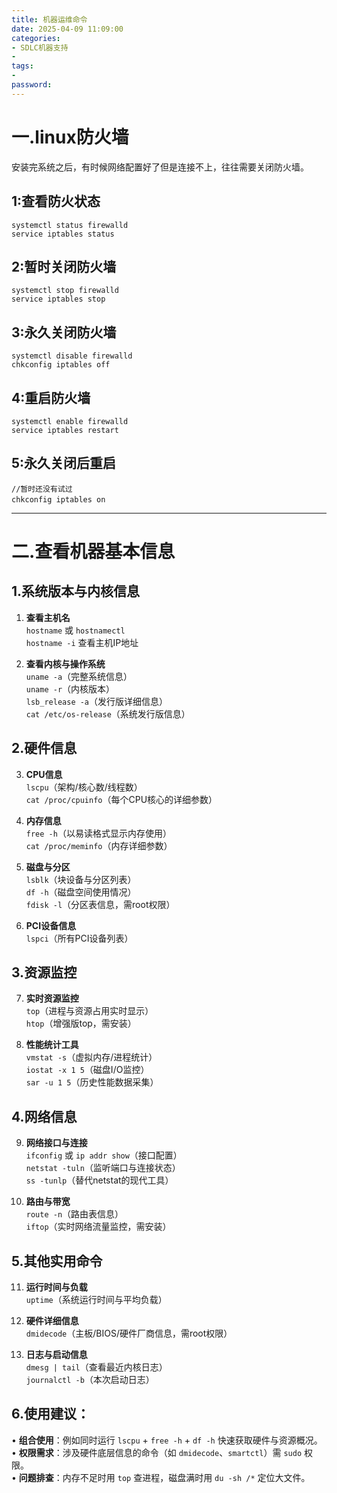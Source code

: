 ```yaml
---
title: 机器运维命令
date: 2025-04-09 11:09:00 
categories: 
- SDLC机器支持
- 
tags: 
- 
password: 
---
```

# 一.linux防火墙
安装完系统之后，有时候网络配置好了但是连接不上，往往需要关闭防火墙。
## 1:查看防火状态
```shell
systemctl status firewalld
service iptables status
```
 
## 2:暂时关闭防火墙
```shell
systemctl stop firewalld
service iptables stop
```
 
## 3:永久关闭防火墙
```shell
systemctl disable firewalld
chkconfig iptables off
```
 
## 4:重启防火墙
```shell
systemctl enable firewalld
service iptables restart
```
 
## 5:永久关闭后重启
```shell
//暂时还没有试过
chkconfig iptables on　  
```

---

# 二.查看机器基本信息
## 1.系统版本与内核信息
1. **查看主机名**  
   `hostname` 或 `hostnamectl`  
   `hostname -i` 查看主机IP地址

2. **查看内核与操作系统**  
   `uname -a`（完整系统信息）  
   `uname -r`（内核版本）  
   `lsb_release -a`（发行版详细信息）  
   `cat /etc/os-release`（系统发行版信息）


## 2.硬件信息
3. **CPU信息**  
   `lscpu`（架构/核心数/线程数）  
   `cat /proc/cpuinfo`（每个CPU核心的详细参数）

4. **内存信息**  
   `free -h`（以易读格式显示内存使用）  
   `cat /proc/meminfo`（内存详细参数）

5. **磁盘与分区**  
   `lsblk`（块设备与分区列表）  
   `df -h`（磁盘空间使用情况）  
   `fdisk -l`（分区表信息，需root权限）

6. **PCI设备信息**  
   `lspci`（所有PCI设备列表）

## 3.资源监控
7. **实时资源监控**  
   `top`（进程与资源占用实时显示）  
   `htop`（增强版top，需安装）

8. **性能统计工具**  
   `vmstat -s`（虚拟内存/进程统计）  
   `iostat -x 1 5`（磁盘I/O监控）  
   `sar -u 1 5`（历史性能数据采集）

## 4.网络信息
9. **网络接口与连接**  
   `ifconfig` 或 `ip addr show`（接口配置）  
   `netstat -tuln`（监听端口与连接状态）  
   `ss -tunlp`（替代netstat的现代工具）

10. **路由与带宽**  
    `route -n`（路由表信息）  
    `iftop`（实时网络流量监控，需安装）

## 5.其他实用命令
11. **运行时间与负载**  
    `uptime`（系统运行时间与平均负载）

12. **硬件详细信息**  
    `dmidecode`（主板/BIOS/硬件厂商信息，需root权限）

13. **日志与启动信息**  
    `dmesg | tail`（查看最近内核日志）  
    `journalctl -b`（本次启动日志）

## 6.使用建议：
• **组合使用**：例如同时运行 `lscpu` + `free -h` + `df -h` 快速获取硬件与资源概况。  
• **权限需求**：涉及硬件底层信息的命令（如 `dmidecode`、`smartctl`）需 `sudo` 权限。  
• **问题排查**：内存不足时用 `top` 查进程，磁盘满时用 `du -sh /*` 定位大文件。  
